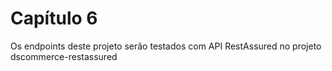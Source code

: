 # Capítulo 6

Os endpoints deste projeto serão testados com API RestAssured no projeto dscommerce-restassured